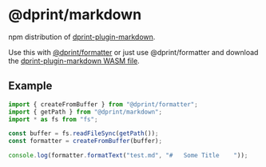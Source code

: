 # @dprint/markdown

npm distribution of [dprint-plugin-markdown](https://github.com/dprint/dprint-plugin-markdown).

Use this with [@dprint/formatter](https://github.com/dprint/js-formatter) or just use @dprint/formatter and download the [dprint-plugin-markdown WASM file](https://github.com/dprint/dprint-plugin-markdown/releases).

## Example

```ts
import { createFromBuffer } from "@dprint/formatter";
import { getPath } from "@dprint/markdown";
import * as fs from "fs";

const buffer = fs.readFileSync(getPath());
const formatter = createFromBuffer(buffer);

console.log(formatter.formatText("test.md", "#   Some Title    "));
```
